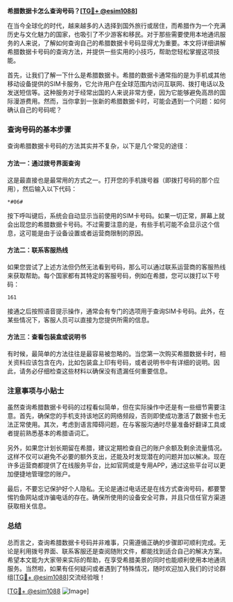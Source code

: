 **希腊数据卡怎么查询号码？[[TG💪+ @esim1088](https://t.me/s/esim1088)]**

在当今全球化的时代，越来越多的人选择到国外旅行或居住，而希腊作为一个充满历史与文化魅力的国家，也吸引了不少游客和移民。对于那些需要使用本地通讯服务的人来说，了解如何查询自己的希腊数据卡号码显得尤为重要。本文将详细讲解希腊数据卡号码的查询方法，并提供一些实用的小技巧，帮助您轻松掌握这项技能。

首先，让我们了解一下什么是希腊数据卡。希腊的数据卡通常指的是为手机或其他移动设备提供的SIM卡服务，它允许用户在全球范围内访问互联网、拨打电话以及发送短信等。这种服务对于经常出国的人来说非常方便，因为它能够避免高昂的国际漫游费用。然而，当你拿到一张新的希腊数据卡时，可能会遇到一个问题：如何确认自己的号码呢？

### 查询号码的基本步骤

查询希腊数据卡号码的方法其实并不复杂，以下是几个常见的途径：

#### 方法一：通过拨号界面查询
这是最直接也是最常用的方式之一。打开您的手机拨号器（即拨打号码的那个应用），然后输入以下代码：
```
*#06#
```
按下呼叫键后，系统会自动显示当前使用的SIM卡号码。如果一切正常，屏幕上就会出现您的希腊数据卡号码。不过需要注意的是，有些手机可能不会显示这个信息，这可能是由于设备设置或者运营商限制的原因。

#### 方法二：联系客服热线
如果您尝试了上述方法但仍然无法看到号码，那么可以通过联系运营商的客服热线来获取帮助。每个国家都有其特定的客服号码，例如在希腊，您可以拨打以下号码：
```
161
```
接通之后按照语音提示操作，通常会有专门的选项用于查询SIM卡号码。此外，在某些情况下，客服人员可以直接为您提供所需的信息。

#### 方法三：查看包装盒或说明书
有时候，最简单的方法往往是最容易被忽略的。当您第一次购买希腊数据卡时，相关资料应该包含在内，比如包装盒上印有号码，或者说明书中有详细的说明。因此，请务必仔细检查这些材料以确保没有遗漏任何重要信息。

### 注意事项与小贴士

虽然查询希腊数据卡号码的过程看似简单，但在实际操作中还是有一些细节需要注意。首先，确保您的手机支持该地区的网络频段，否则即使成功激活了数据卡也无法正常使用。其次，考虑到语言障碍问题，在与客服沟通时尽量准备好翻译工具或者提前熟悉基本的希腊语词汇。

另外，如果您计划长期留在希腊，建议定期检查自己的账户余额及剩余流量情况。这样不仅可以避免不必要的额外支出，还能及时发现潜在的问题并加以解决。现在许多运营商都提供了在线服务平台，比如官网或是专用APP，通过这些平台可以更加便捷地管理您的账户。

最后，不要忘记保护好个人隐私。无论是通过电话还是在线方式查询号码，都要警惕钓鱼网站或诈骗电话的存在。确保所使用的设备安全可靠，并且只信任官方渠道获取相关信息。

### 总结

总而言之，查询希腊数据卡号码并非难事，只需遵循正确的步骤即可顺利完成。无论是利用拨号界面、联系客服还是查阅随附文件，都能找到适合自己的解决方案。希望本文能为大家带来实际的帮助，在享受希腊美景的同时也能顺利使用本地通讯服务。当然啦，如果有任何疑问或者遇到了特殊情况，随时欢迎加入我们的讨论群组[[TG💪+ @esim1088](https://t.me/s/esim1088)]交流经验哦！

[[TG💪+ @esim1088](https://t.me/s/esim1088) ![Image](https://i.postimg.cc/4NQfJmqS/Snipaste-2025-05-13-00-14-12.png)]